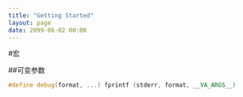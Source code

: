 ```yaml
---
title: "Getting Started"
layout: page
date: 2099-06-02 00:00
---
```


#宏

##可变参数
```cpp
#define debug(format, ...) fprintf (stderr, format, __VA_ARGS__)
```